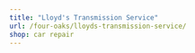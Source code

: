 ```yaml
---
title: "Lloyd's Transmission Service"
url: /four-oaks/lloyds-transmission-service/
shop: car repair
---
```

